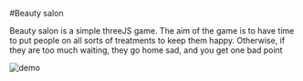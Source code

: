 #Beauty salon

Beauty salon is a simple threeJS game. The aim of the game is to have time to put people on all sorts of treatments to keep them happy. Otherwise, if they are too much waiting, they go home sad, and you get one bad point

![demo](demo.gif)